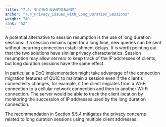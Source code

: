 ```yaml
---
title: "7.4. 有关持久会话的隐私问题"
anchor: "7.4_Privacy_Issues_with_Long_Duration_Sessions"
weight: 740
rank: "h2"
---
```


A potential alternative to session resumption is the use of long duration sessions: if a session remains open for a long time, new queries can be sent without incurring connection establishment delays. It is worth pointing out that the two solutions have similar privacy characteristics. Session resumption may allow servers to keep track of the IP addresses of clients, but long duration sessions have the same effect.

In particular, a DoQ implementation might take advantage of the connection migration features of QUIC to maintain a session even if the client's connectivity changes, for example, if the client migrates from a Wi-Fi connection to a cellular network connection and then to another Wi-Fi connection. The server would be able to track the client location by monitoring the succession of IP addresses used by the long duration connection.

The recommendation in Section 5.5.4 mitigates the privacy concerns related to long duration sessions using multiple client addresses.
